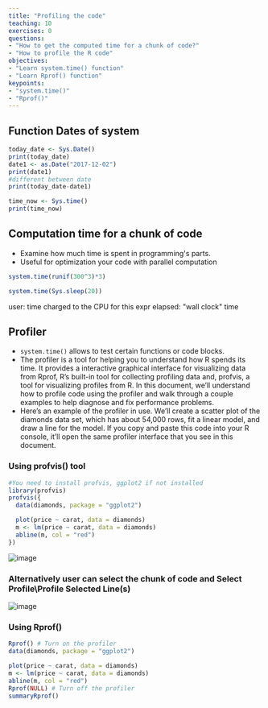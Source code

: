 ```yaml
---
title: "Profiling the code"
teaching: 10
exercises: 0
questions:
- "How to get the computed time for a chunk of code?"
- "How to profile the R code"
objectives:
- "Learn system.time() function"
- "Learn Rprof() function"
keypoints:
- "system.time()"
- "Rprof()"
---
```


## Function Dates of system
```r
today_date <- Sys.Date()
print(today_date)
date1 <- as.Date("2017-12-02")
print(date1)
#different between date
print(today_date-date1)

time_now <- Sys.time()
print(time_now)
```

## Computation time for a chunk of code
- Examine how much time is spent in programming's parts.
- Useful for optimization your code with parallel computation
```r
system.time(runif(300^3)*3)
```

```r
system.time(Sys.sleep(20))
```
user: time charged to the CPU for this expr elapsed: "wall clock" time

## Profiler
- `system.time()` allows to test certain functions or code blocks.
- The profiler is a tool for helping you to understand how R spends its time. It provides a interactive graphical interface for visualizing data from Rprof, R’s built-in tool for collecting profiling data and, profvis, a tool for visualizing profiles from R. In this document, we’ll understand how to profile code using the profiler and walk through a couple examples to help diagnose and fix performance problems.
- Here’s an example of the profiler in use. We’ll create a scatter plot of the diamonds data set, which has about 54,000 rows, fit a linear model, and draw a line for the model. If you copy and paste this code into your R console, it’ll open the same profiler interface that you see in this document.

### Using profvis() tool
```r
#You need to install profvis, ggplot2 if not installed
library(profvis)
profvis({
  data(diamonds, package = "ggplot2")

  plot(price ~ carat, data = diamonds)
  m <- lm(price ~ carat, data = diamonds)
  abline(m, col = "red")
})
```
![image](https://user-images.githubusercontent.com/43855029/114084019-b500e200-987d-11eb-9014-7d7b671bf800.png)

### Alternatively user can select the chunk of code and Select Profile\Profile Selected Line(s)
![image](https://user-images.githubusercontent.com/43855029/114085356-458bf200-987f-11eb-9275-a1cea7d8c528.png)

### Using Rprof()
```r
Rprof() # Turn on the profiler
data(diamonds, package = "ggplot2")

plot(price ~ carat, data = diamonds)
m <- lm(price ~ carat, data = diamonds)
abline(m, col = "red")
Rprof(NULL) # Turn off the profiler
summaryRprof()
```


